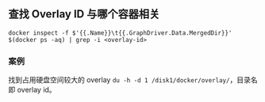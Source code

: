 ## 查找 Overlay ID 与哪个容器相关

`docker inspect -f $'{{.Name}}\t{{.GraphDriver.Data.MergedDir}}' $(docker ps -aq) | grep -i <overlay-id>`

### 案例

找到占用硬盘空间较大的 overlay `du -h -d 1 /disk1/docker/overlay/`，目录名即 overlay id。
